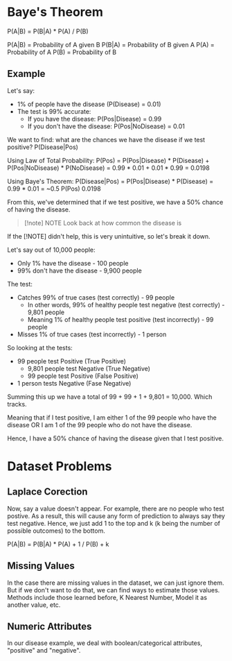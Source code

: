 # Baye's Theorem

P(A|B) = P(B|A) * P(A) /
              P(B)

P(A|B) = Probability of A given B
P(B|A) = Probability of B given A
P(A) = Probability of A
P(B) = Probability of B

## Example

Let's say:
- 1% of people have the disease (P(Disease) = 0.01)
- The test is 99% accurate:
    - If you have the disease: P(Pos|Disease) = 0.99
    - If you don't have the disease: P(Pos|NoDisease) = 0.01

We want to find: what are the chances we have the disease if we test positive?
P(Disease|Pos)

Using Law of Total Probability:
P(Pos) = P(Pos|Disease) * P(Disease) + P(Pos|NoDisease) * P(NoDisease)
       = 0.99           * 0.01       + 0.01             * 0.99
       = 0.0198

Using Baye's Theorem:
P(Disease|Pos) = P(Pos|Disease) * P(Disease) = 0.99 * 0.01 = ~0.5
                           P(Pos)                 0.0198 

From this, we've determined that if we test positive, we have a 50% chance of having
the disease.

> [!note] NOTE
> Look back at how common the disease is

If the [!NOTE]  didn't help, this is very unintuitive, so let's break it down.

Let's say out of 10,000 people:
- Only 1% have the disease - 100 people
- 99% don't have the disease - 9,900 people

The test:
- Catches 99% of true cases (test correctly) - 99 people
  - In other words, 99% of healthy people test negative (test correctly) - 9,801 people
  - Meaning 1% of healthy people test positive (test incorrectly) - 99 people
- Misses 1% of true cases (test incorrectly) - 1 person

So looking at the tests:
- 99 people test Positive (True Positive)
    - 9,801 people test Negative (True Negative)
    - 99 people test Positive (False Positive)
- 1 person tests Negative (Fase Negative)

Summing this up we have a total of 99 + 99 + 1 + 9,801 = 10,000. Which tracks.

Meaning that if I test positive, I am either 1 of the 99 people who have the disease
OR I am 1 of the 99 people who do not have the disease.

Hence, I have a 50% chance of having the disease given that I test positive.

# Dataset Problems

## Laplace Corection
Now, say a value doesn't appear. For example, there are no people who test postive.
As a result, this will cause any form of prediction to always say they test negative.
Hence, we just add 1 to the top and k (k being the number of possible outcomes) to the
bottom.

P(A|B) = P(B|A) * P(A) + 1 /
              P(B) + k

## Missing Values

In the case there are missing values in the dataset, we can just ignore them.
But if we don't want to do that, we can find ways to estimate those values. Methods
include those learned before, K Nearest Number, Model it as another value, etc.

## Numeric Attributes

In our disease example, we deal with boolean/categorical attributes, "positive" and 
"negative".






